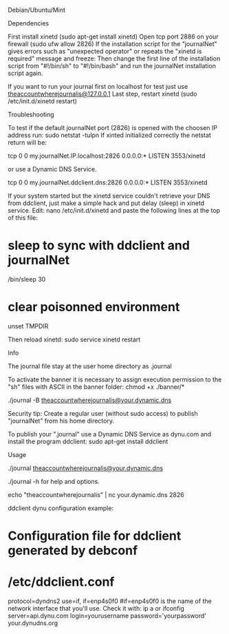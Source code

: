 Debian/Ubuntu/Mint

Dependencies

First install xinetd (sudo apt-get install xinetd)
Open tcp port 2886 on your firewall (sudo ufw allow 2826)
If the installation script for the "journalNet" gives errors such as "unexpected operator" or repeats the "xinetd is required" message and freeze:
Then change the first line of the installation script from "#!/bin/sh" to "#!/bin/bash" and run the journalNet installation script again.

If you want to run your journal first on localhost for test just use theaccountwherejournalis@127.0.0.1
Last step, restart xinetd (sudo /etc/init.d/xinetd restart)

Troubleshooting

To test if the default journalNet port (2826) is opened with the choosen IP address run: sudo netstat -tulpn
If xinted initialized correctly the netstat return will be: 

tcp        0      0 my.journalNet.IP.localhost:2826       0.0.0.0:*               LISTEN       3553/xinetd 

or use a Dynamic DNS Service.

tcp        0      0 my.journalNet.ddclient.dns:2826       0.0.0.0:*               LISTEN       3553/xinetd 

If your system started but the xinetd service couldn't retrieve your DNS from ddclient, just make a simple hack and put delay (sleep) in xinetd service. 
Edit: nano /etc/init.d/xinetd and paste the following lines at the top of this file: 

# sleep to sync with ddclient and journalNet
/bin/sleep 30
# clear poisonned environment
unset TMPDIR

Then reload xinetd: sudo service xinetd restart

Info

The journal file stay at the user home directory as .journal

To activate the banner it is necessary to assign execution permission to the "sh" files with ASCII in the banner folder: chmod +x ./banner/*

./journal -B theaccountwherejournalis@your.dynamic.dns

Security tip: Create a regular user (without sudo access) to publish "journalNet" from his home directory.

To publish your ".journal" use a Dynamic DNS Service as dynu.com and install the program ddclient: sudo apt-get install ddclient 

Usage

./journal theaccountwherejournalis@your.dynamic.dns

./journal -h for help and options.

echo "theaccountwherejournalis" | nc your.dynamic.dns 2826

ddclient dynu configuration example:

# Configuration file for ddclient generated by debconf
#
# /etc/ddclient.conf

protocol=dyndns2
use=if, if=enp4s0f0
#if=enp4s0f0 is the name of the network interface that you'll use. Check it with: ip a or ifconfig
server=api.dynu.com
login=yourusername
password='yourpassword'
your.dynudns.org


